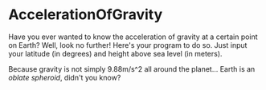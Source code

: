 # AccelerationOfGravity

Have you ever wanted to know the acceleration of gravity at a certain point on Earth? Well, look no further! Here's your program to do so.
Just input your latitude (in degrees) and height above sea level (in meters).

Because gravity is not simply 9.88m/s^2 all around the planet... Earth is an *oblate spheroid*, didn't you know?
